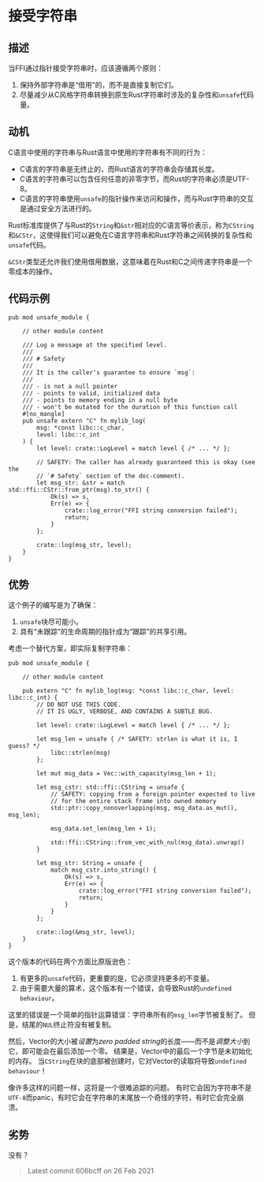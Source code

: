 # 接受字符串

## 描述

当FFI通过指针接受字符串时，应该遵循两个原则：

1. 保持外部字符串是“借用”的，而不是直接复制它们。
2. 尽量减少从C风格字符串转换到原生Rust字符串时涉及的复杂性和`unsafe`代码量。

## 动机

C语言中使用的字符串与Rust语言中使用的字符串有不同的行为：

- C语言的字符串是无终止的，而Rust语言的字符串会存储其长度。
- C语言的字符串可以包含任何任意的非零字节，而Rust的字符串必须是UTF-8。
- C语言的字符串使用`unsafe`的指针操作来访问和操作，而与Rust字符串的交互是通过安全方法进行的。

Rust标准库提供了与Rust的`String`和`&str`相对应的C语言等价表示，称为`CString`和`&CStr`，这使得我们可以避免在C语言字符串和Rust字符串之间转换的复杂性和`unsafe`代码。

`&CStr`类型还允许我们使用借用数据，这意味着在Rust和C之间传递字符串是一个零成本的操作。

## 代码示例

```rust,ignore
pub mod unsafe_module {

    // other module content

    /// Log a message at the specified level.
    ///
    /// # Safety
    ///
    /// It is the caller's guarantee to ensure `msg`:
    ///
    /// - is not a null pointer
    /// - points to valid, initialized data
    /// - points to memory ending in a null byte
    /// - won't be mutated for the duration of this function call
    #[no_mangle]
    pub unsafe extern "C" fn mylib_log(
        msg: *const libc::c_char,
        level: libc::c_int
    ) {
        let level: crate::LogLevel = match level { /* ... */ };

        // SAFETY: The caller has already guaranteed this is okay (see the
        // `# Safety` section of the doc-comment).
        let msg_str: &str = match std::ffi::CStr::from_ptr(msg).to_str() {
            Ok(s) => s,
            Err(e) => {
                crate::log_error("FFI string conversion failed");
                return;
            }
        };

        crate::log(msg_str, level);
    }
}
```

## 优势

这个例子的编写是为了确保：

1. `unsafe`块尽可能小。
2. 具有“未跟踪”的生命周期的指针成为“跟踪”的共享引用。

考虑一个替代方案，即实际复制字符串：

```rust,ignore
pub mod unsafe_module {

    // other module content

    pub extern "C" fn mylib_log(msg: *const libc::c_char, level: libc::c_int) {
        // DO NOT USE THIS CODE.
        // IT IS UGLY, VERBOSE, AND CONTAINS A SUBTLE BUG.

        let level: crate::LogLevel = match level { /* ... */ };

        let msg_len = unsafe { /* SAFETY: strlen is what it is, I guess? */
            libc::strlen(msg)
        };

        let mut msg_data = Vec::with_capacity(msg_len + 1);

        let msg_cstr: std::ffi::CString = unsafe {
            // SAFETY: copying from a foreign pointer expected to live
            // for the entire stack frame into owned memory
            std::ptr::copy_nonoverlapping(msg, msg_data.as_mut(), msg_len);

            msg_data.set_len(msg_len + 1);

            std::ffi::CString::from_vec_with_nul(msg_data).unwrap()
        }

        let msg_str: String = unsafe {
            match msg_cstr.into_string() {
                Ok(s) => s,
                Err(e) => {
                    crate::log_error("FFI string conversion failed");
                    return;
                }
            }
        };

        crate::log(&msg_str, level);
    }
}
```

这个版本的代码在两个方面比原版逊色：

1. 有更多的`unsafe`代码，更重要的是，它必须坚持更多的不变量。
2. 由于需要大量的算术，这个版本有一个错误，会导致Rust的`undefined behaviour`。

这里的错误是一个简单的指针运算错误：字符串所有的`msg_len`字节被复制了。
但是，结尾的`NUL`终止符没有被复制。

然后，Vector的大小被*设置*为*zero padded string*的长度——而不是*调整大小*到它，即可能会在最后添加一个零。
结果是，Vector中的最后一个字节是未初始化的内存。
当`CString`在块的底部被创建时，它对Vector的读取将导致`undefined behaviour`！

像许多这样的问题一样，这将是一个很难追踪的问题。
有时它会因为字符串不是`UTF-8`而panic，有时它会在字符串的末尾放一个奇怪的字符，有时它会完全崩溃。

## 劣势

没有？

> Latest commit 606bcff on 26 Feb 2021